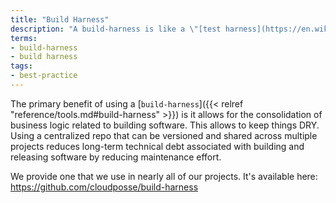 ```yaml
---
title: "Build Harness"
description: "A build-harness is like a \"[test harness](https://en.wikipedia.org/wiki/Test_harness)\". It provides reusable methods for building and deploying software."
terms:
- build-harness
- build harness
tags:
- best-practice
---
```

The primary benefit of using a [`build-harness`]({{< relref "reference/tools.md#build-harness" >}}) is it allows for the consolidation of business logic related to building software. This allows to keep things DRY. Using a centralized repo that can be versioned and shared across multiple projects reduces long-term technical debt associated with building and releasing software by reducing maintenance effort.

We provide one that we use in nearly all of our projects. It's available here: <https://github.com/cloudposse/build-harness>
